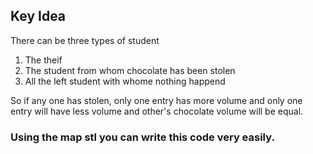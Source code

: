 ## Key Idea
There can be three types of student
1) The theif
2) The student from whom chocolate has been stolen
3) All the left student with whome nothing happend

So if any one has stolen, only one entry has more volume and only one entry will have less volume and other's chocolate volume will be equal.

<h3>Using the map stl you can write this code very easily.</h3>
